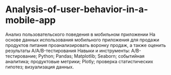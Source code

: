 # Analysis-of-user-behavior-in-a-mobile-app
Анализ пользовательского поведения в мобильном приложении
На основе данных использования мобильного приложения для продажи продуктов питания проанализировать воронку продаж, а также оценить результаты A/A/B-тестирования
Навыки и инструменты:
A/B-тестирование;
Python;
Pandas;
Matplotlib;
Seaborn;
событийная аналитика;
продуктовые метрики;
Plotly;
проверка статистических гипотез;
визуализация данных.
